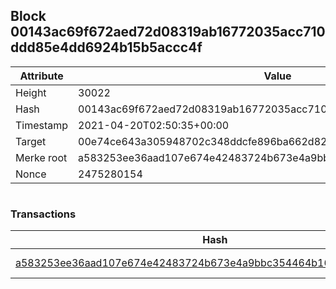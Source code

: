 ## Block 00143ac69f672aed72d08319ab16772035acc710ddd85e4dd6924b15b5accc4f

Attribute | Value
--- | ---
Height | 30022
Hash | 00143ac69f672aed72d08319ab16772035acc710ddd85e4dd6924b15b5accc4f
Timestamp | 2021-04-20T02:50:35+00:00
Target | 00e74ce643a305948702c348ddcfe896ba662d82c1a228faf4ad12250f07334e
Merke root | a583253ee36aad107e674e42483724b673e4a9bbc354464b167cfc0153b33ec5
Nonce | 2475280154

```

```

### Transactions

Hash | Amount
--- | ---
[a583253ee36aad107e674e42483724b673e4a9bbc354464b167cfc0153b33ec5](a583253ee36aad107e674e42483724b673e4a9bbc354464b167cfc0153b33ec5.md) | 10.00000000 SKEPTI 
